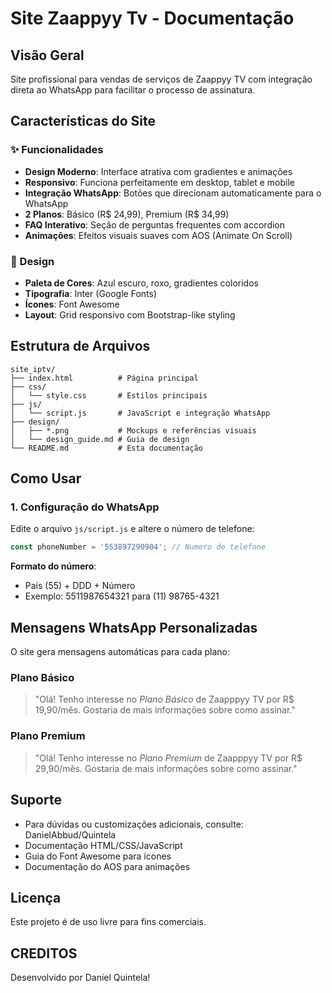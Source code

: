 # Site Zaappyy Tv - Documentação

## Visão Geral
Site profissional para vendas de serviços de Zaappyy TV com integração direta ao WhatsApp para facilitar o processo de assinatura.

## Características do Site

### ✨ Funcionalidades
- **Design Moderno**: Interface atrativa com gradientes e animações
- **Responsivo**: Funciona perfeitamente em desktop, tablet e mobile
- **Integração WhatsApp**: Botões que direcionam automaticamente para o WhatsApp
- **2 Planos**: Básico (R$ 24,99), Premium (R$ 34,99)
- **FAQ Interativo**: Seção de perguntas frequentes com accordion
- **Animações**: Efeitos visuais suaves com AOS (Animate On Scroll)

### 🎨 Design
- **Paleta de Cores**: Azul escuro, roxo, gradientes coloridos
- **Tipografia**: Inter (Google Fonts)
- **Ícones**: Font Awesome
- **Layout**: Grid responsivo com Bootstrap-like styling

## Estrutura de Arquivos

```
site_iptv/
├── index.html          # Página principal
├── css/
│   └── style.css       # Estilos principais
├── js/
│   └── script.js       # JavaScript e integração WhatsApp
├── design/
│   ├── *.png           # Mockups e referências visuais
│   └── design_guide.md # Guia de design
└── README.md           # Esta documentação
```

## Como Usar

### 1. Configuração do WhatsApp
Edite o arquivo `js/script.js` e altere o número de telefone:

```javascript
const phoneNumber = '553897290904'; // Numero de telefone 
```

**Formato do número**: 
- País (55) + DDD + Número
- Exemplo: 5511987654321 para (11) 98765-4321

## Mensagens WhatsApp Personalizadas

O site gera mensagens automáticas para cada plano:

### Plano Básico
> "Olá! Tenho interesse no *Plano Básico* de Zaapppyy TV por R$ 19,90/mês. Gostaria de mais informações sobre como assinar."

### Plano Premium  
> "Olá! Tenho interesse no *Plano Premium* de Zaapppyy TV  por R$ 29,90/mês. Gostaria de mais informações sobre como assinar."

## Suporte
- Para dúvidas ou customizações adicionais, consulte: DanielAbbud/Quintela 
- Documentação HTML/CSS/JavaScript
- Guia do Font Awesome para ícones
- Documentação do AOS para animações

## Licença
Este projeto é de uso livre para fins comerciais.

## CREDITOS 
Desenvolvido por Daniel Quintela!

